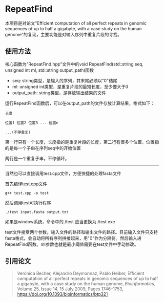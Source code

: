 # RepeatFind

本项目是对论文"Efficient computation of all perfect repeats in genomic sequences of up to half a gigabyte, with a case study on the human genome"的复现，主要功能是对输入序列中重复片段的寻找。

## 使用方法

核心函数为"RepeatFind.hpp"文件中的void RepeatFind(std::string seq, unsigned int ml, std::string output_path)函数

- seq: string类型，是输入的序列，其末尾必须以"0"结尾
- ml: unsigned int类型，是重复片段的最短长度，至少要大于0
- output_path: string类型，是存放输出结果的文件

运行RepeatFind函数后，可以在output_path的文件存放计算结果，格式如下：

```
长度

位置1 位置2 位置3 ... 位置n

...(不停重复)
```

第一行只有一个长度，长度指的是重复片段的长度，第二行有很多个位置，位置指的是每一个子串在序列seq中的开始位置

两行是一个重复子串，不停循环。

---

当然也可以直接调用test.cpp文件，方便快捷的处理fasta文件

首先编译test.cpp文件

```shell
g++ test.cpp -o test
```

然后调用test可执行程序

```shell
./test input.fasta output.txt
```

如果是window系统，命令中的./test 应当更换为./test.exe

test文件接受两个参数，输入文件的路径和输出文件的路径。目前输入文件只支持fasta格式，会自动将所有序列拼接起来，用"0"作为分隔符，然后输入进RepeatFind函数。ml参数也就是最小阈值需要在test文件中手动修改。

## 引用论文

> Verónica Becher, Alejandro Deymonnaz, Pablo Heiber, Efficient computation of all perfect repeats in genomic sequences of up to half a gigabyte, with a case study on the human genome, *Bioinformatics*, Volume 25, Issue 14, 15 July 2009, Pages 1746–1753, https://doi.org/10.1093/bioinformatics/btp321